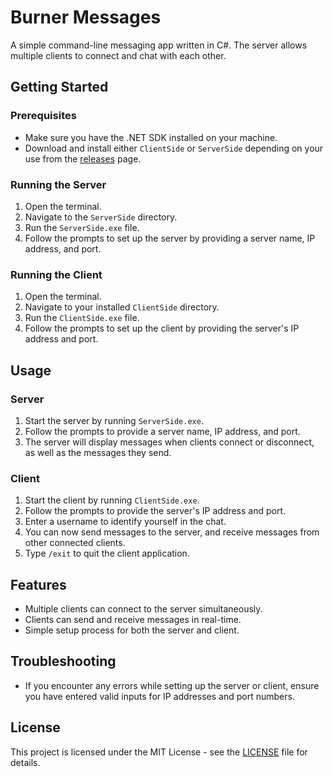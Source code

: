 # Burner Messages
A simple command-line messaging app written in C#. The server allows multiple clients to connect and chat with each other.

## Getting Started

### Prerequisites

- Make sure you have the .NET SDK installed on your machine.
- Download and install either `ClientSide` or `ServerSide` depending on your use from the [releases](https://github.com/naaaahTheDev/BurnerMessages/releases) page.

### Running the Server

1. Open the terminal.
2. Navigate to the `ServerSide` directory.
3. Run the `ServerSide.exe` file.
4. Follow the prompts to set up the server by providing a server name, IP address, and port.

### Running the Client

1. Open the terminal.
2. Navigate to your installed `ClientSide` directory.
3. Run the `ClientSide.exe` file.
4. Follow the prompts to set up the client by providing the server's IP address and port.

## Usage

### Server

1. Start the server by running `ServerSide.exe`.
2. Follow the prompts to provide a server name, IP address, and port.
3. The server will display messages when clients connect or disconnect, as well as the messages they send.

### Client

1. Start the client by running `ClientSide.exe`.
2. Follow the prompts to provide the server's IP address and port.
3. Enter a username to identify yourself in the chat.
4. You can now send messages to the server, and receive messages from other connected clients.
5. Type `/exit` to quit the client application.

## Features

- Multiple clients can connect to the server simultaneously.
- Clients can send and receive messages in real-time.
- Simple setup process for both the server and client.

## Troubleshooting

- If you encounter any errors while setting up the server or client, ensure you have entered valid inputs for IP addresses and port numbers.

## License

This project is licensed under the MIT License - see the [LICENSE](LICENSE) file for details.

